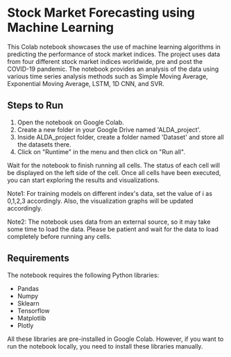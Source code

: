 # Stock Market Forecasting using Machine Learning

This Colab notebook showcases the use of machine learning algorithms in predicting the performance of stock market indices. The project uses data from four different stock market indices worldwide, pre and post the COVID-19 pandemic. The notebook provides an analysis of the data using various time series analysis methods such as Simple Moving Average, Exponential Moving Average, LSTM, 1D CNN, and SVR.

## Steps to Run
<ol>
<li>Open the notebook on Google Colab.
<li>Create a new folder in your Google Drive named 'ALDA_project'.
 <li>Inside ALDA_project folder, create a folder named 'Dataset' and store all the datasets there.
<li>Click on "Runtime" in the menu and then click on "Run all".
 </ol>

Wait for the notebook to finish running all cells. The status of each cell will be displayed on the left side of the cell.
Once all cells have been executed, you can start exploring the results and visualizations.

Note1: For training models on different index's data, set the value of i as 0,1,2,3 accordingly. Also, the visualization graphs will be updated accordingly.

Note2: The notebook uses data from an external source, so it may take some time to load the data. Please be patient and wait for the data to load completely before running any cells.

## Requirements
The notebook requires the following Python libraries:
<ul>
<li>Pandas
<li>Numpy
<li>Sklearn
<li>Tensorflow
<li>Matplotlib
<li>Plotly
</ul>

All these libraries are pre-installed in Google Colab. However, if you want to run the notebook locally, you need to install these libraries manually.
